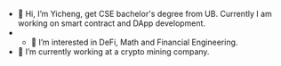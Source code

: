 - 👋 Hi, I’m Yicheng, get CSE bachelor's degree from UB. Currently I am working on smart contract and DApp development.
- - 👀 I’m interested in DeFi, Math and Financial Engineering.
- 🌱 I’m currently working at a crypto mining company.
<!---
yluoc/yluoc is a ✨ special ✨ repository because its `README.md` (this file) appears on your GitHub profile.
You can click the Preview link to take a look at your changes.
--->
